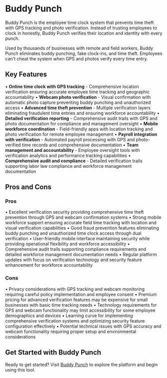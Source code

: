 # Buddy Punch

Buddy Punch is the employee time clock system that prevents time theft with GPS tracking and photo verification. Instead of trusting employees to clock in honestly, Buddy Punch verifies their location and identity with every punch.

Used by thousands of businesses with remote and field workers, Buddy Punch eliminates buddy punching, fake clock-ins, and time theft. Employees can't cheat the system when GPS and photos verify every time entry.

## Key Features

• **Online time clock with GPS tracking** - Comprehensive location verification ensuring accurate employee time tracking and geographic accountability
• **Webcam photo verification** - Visual confirmation with automatic photo capture preventing buddy punching and unauthorized access
• **Advanced time theft prevention** - Multiple verification layers eliminating fraudulent time entries and ensuring workforce accountability
• **Detailed verification reporting** - Comprehensive audit trails with GPS and photo documentation for compliance and management oversight
• **Mobile workforce coordination** - Field-friendly apps with location tracking and photo verification for remote employee management
• **Payroll integration with verification** - Automated payroll processing with GPS and photo-verified time records and comprehensive documentation
• **Team management and accountability** - Employee oversight tools with verification analytics and performance tracking capabilities
• **Comprehensive audit and compliance** - Detailed verification trails supporting labor law compliance and workforce management documentation

## Pros and Cons

### Pros
• Excellent verification security providing comprehensive time theft prevention through GPS and webcam confirmation systems
• Strong mobile workforce support ensuring accurate field time tracking with location and visual verification capabilities
• Good fraud prevention features eliminating buddy punching and unauthorized time clock access through dual verification
• User-friendly mobile interface maintaining security while providing operational flexibility and workforce accessibility
• Comprehensive audit trails supporting compliance requirements and detailed workforce management documentation needs
• Regular platform updates with focus on verification technology and security feature enhancement for workforce accountability

### Cons
• Privacy considerations with GPS tracking and webcam monitoring requiring careful policy implementation and employee consent
• Premium pricing for advanced verification features may be expensive for small businesses with basic time tracking needs
• Technology requirements for GPS and webcam functionality may limit accessibility for some employee demographics and devices
• Learning curve for implementing comprehensive verification systems and optimizing security feature configuration effectively
• Potential technical issues with GPS accuracy and webcam functionality requiring proper setup and environmental considerations

## Get Started with Buddy Punch

Ready to get started? Visit [Buddy Punch](https://buddypunch.com) to explore the platform and begin using this tool.